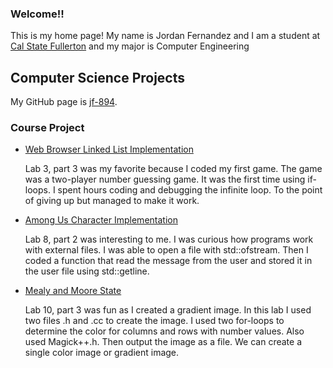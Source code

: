 ### Welcome!!

This is my home page! My name is Jordan Fernandez and I am a student at [Cal State Fullerton](http://www.fullerton.edu/) and my major is Computer Engineering 
## Computer Science Projects

My GitHub page is [jf-894](http://github.com/jf-894).

### Course Project

*  [Web Browser Linked List Implementation](https://github.com/cpsc-pilot-fall-2022/cpsc-120-lab-03-jf-894/tree/master/part-3)

    Lab 3, part 3 was my favorite because I coded my first game. The game was a two-player number guessing game. It was the first time using if-loops. I spent hours coding and debugging the infinite loop. To the point of giving up but managed to make it work.

*  [Among Us Character Implementation](https://github.com/cpsc-pilot-fall-2022cpsc-120-lab-08-jordan-yadeli-1/tree/main/part-2)

    Lab 8, part 2 was interesting to me. I was curious how programs work with external files. I was able to open a file with std::ofstream. Then I coded a function that read the message from the user and stored it in the user file using std::getline.

* [Mealy and Moore State](https://github.com/cpsc-pilot-fall-2022/cpsc-120-lab-10-jordan-emiliano/tree/main/part-2)

    Lab 10, part 3 was fun as I created a gradient image. In this lab I used two files .h and .cc to create the image. I used two for-loops to determine the color for columns and rows with number values. Also used Magick++.h. Then output the image as a file. We can create a single color image or gradient image.
